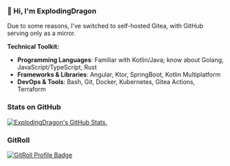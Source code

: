 ### 👋 Hi, I'm ExplodingDragon

Due to some reasons, I've switched to self-hosted Gitea, with GitHub serving only as a mirror.

**Technical Toolkit:**

- **Programming Languages**: Familiar with Kotlin/Java; know about Golang, JavaScript/TypeScript, Rust
- **Frameworks & Libraries**: Angular, Ktor, SpringBoot, Kotlin Multiplatform
- **DevOps & Tools**: Bash, Git, Docker, Kubernetes, Gitea Actions, Terraform

### Stats on GitHub

[![ExplodingDragon's GitHub Stats.](https://github-readme-stats-gray-eta-55.vercel.app/api?username=ExplodingDragon&show_icons=true&theme=dark)
](https://github.com/ExplodingDragon/)

### GitRoll

<a href="https://gitroll.io/profile/uSvoIc0vedAO20236ryVE4WfBCoB2" target="_blank"><img src="https://gitroll.io/api/badges/profiles/v1/uSvoIc0vedAO20236ryVE4WfBCoB2?theme=dark" alt="GitRoll Profile Badge"/></a>
